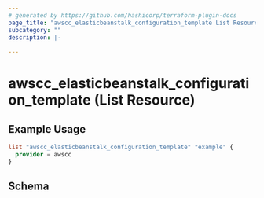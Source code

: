 ```yaml
---
# generated by https://github.com/hashicorp/terraform-plugin-docs
page_title: "awscc_elasticbeanstalk_configuration_template List Resource - terraform-provider-awscc"
subcategory: ""
description: |-
  
---
```


# awscc_elasticbeanstalk_configuration_template (List Resource)



## Example Usage

```terraform
list "awscc_elasticbeanstalk_configuration_template" "example" {
  provider = awscc
}
```

<!-- schema generated by tfplugindocs -->
## Schema
